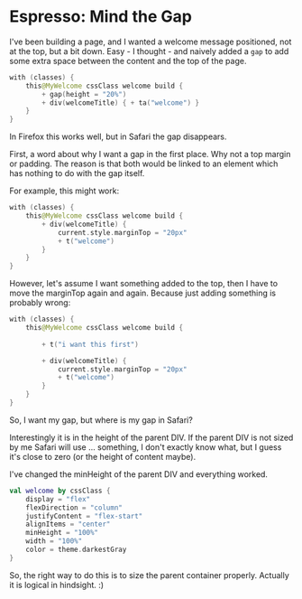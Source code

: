 # Espresso: Mind the Gap

I've been building a page, and I wanted a welcome message positioned, not at the top, but a bit down.
Easy - I thought - and naively added a `gap` to add some extra space between the content and the top of the page.

```kotlin
with (classes) {
    this@MyWelcome cssClass welcome build {
        + gap(height = "20%")
        + div(welcomeTitle) { + ta("welcome") }
    }
}
```

In Firefox this works well, but in Safari the gap disappears.

First, a word about why I want a gap in the first place. Why not a top margin or padding.
The reason is that both would be linked to an element which has nothing to do with the gap itself.

For example, this might work:

```kotlin
with (classes) {
    this@MyWelcome cssClass welcome build {
        + div(welcomeTitle) { 
            current.style.marginTop = "20px"
            + t("welcome")
        }
    }
}
```

However, let's assume I want something added to the top, then I have to move the marginTop again and again.
Because just adding something is probably wrong:

```kotlin
with (classes) {
    this@MyWelcome cssClass welcome build {
        
        + t("i want this first")

        + div(welcomeTitle) { 
            current.style.marginTop = "20px"
            + t("welcome")
        }
    }
}
```

So, I want my gap, but where is my gap in Safari?

Interestingly it is in the height of the parent DIV. If the parent DIV is not sized by me Safari will
use ... something, I don't exactly know what, but I guess it's close to zero (or the height of content maybe).

I've changed the minHeight of the parent DIV and everything worked.

```kotlin
val welcome by cssClass {
    display = "flex"
    flexDirection = "column"
    justifyContent = "flex-start"
    alignItems = "center"
    minHeight = "100%"
    width = "100%"
    color = theme.darkestGray
}
```

So, the right way to do this is to size the parent container properly. Actually it is logical in hindsight. :)